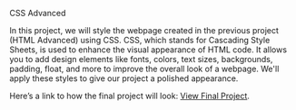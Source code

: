 CSS Advanced

In this project, we will style the webpage created in the previous project (HTML Advanced) using CSS. CSS, which stands for Cascading Style Sheets, is used to enhance the visual appearance of HTML code. It allows you to add design elements like fonts, colors, text sizes, backgrounds, padding, float, and more to improve the overall look of a webpage. We'll apply these styles to give our project a polished appearance.

Here’s a link to how the final project will look: [View Final Project](https://drive.google.com/file/d/1oUJCZGWPr19ELC-UvyH3vxcXP4xesHXO/view?usp=sharing).

